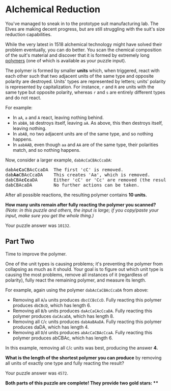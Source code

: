 # Alchemical Reduction 
You've managed to sneak in to the prototype suit manufacturing lab. The Elves are 
making decent progress, but are still struggling with the suit's size reduction 
capabilities.

While the very latest in 1518 alchemical technology might have solved their problem 
eventually, you can do better. You scan the chemical composition of the suit's 
material and discover that it is formed by extremely long 
[polymers](https://en.wikipedia.org/wiki/Polymer) (one of which is available as 
your puzzle input).

The polymer is formed by smaller __units__ which, when triggered, react with each 
other such that two adjacent units of the same type and opposite polarity are 
destroyed. Units' types are represented by letters; units' polarity is represented 
by capitalization. For instance, `r` and `R` are units with the same type but opposite 
polarity, whereas `r` and `s` are entirely different types and do not react.

For example:

 - In `aA`, `a` and `A` react, leaving nothing behind.
 - In `abBA`, `bB` destroys itself, leaving `aA`. As above, this then destroys 
 itself, leaving nothing.
 - In `abAB`, no two adjacent units are of the same type, and so nothing happens.
 - In `aabAAB`, even though `aa` and `AA` are of the same type, their polarities 
 match, and so nothing happens.

Now, consider a larger example, `dabAcCaCBAcCcaDA`:

<pre>
dabA<b>cC</b>aCBAcCcaDA  The first 'cC' is removed.
dab<b>Aa</b>CBAcCcaDA    This creates 'Aa', which is removed.
dabCBA<b>cCc</b>aDA      Either 'cC' or 'Cc' are removed (the result is the same).
dabCBAcaDA        No further actions can be taken.
</pre>

After all possible reactions, the resulting polymer contains __10 units.__

__How many units remain after fully reacting the polymer you scanned?__ 
*(Note: in this puzzle and others, the input is large; if you copy/paste your input, 
make sure you get the whole thing.)*

Your puzzle answer was `10132`.

## Part Two

Time to improve the polymer.

One of the unit types is causing problems; it's preventing the polymer from 
collapsing as much as it should. Your goal is to figure out which unit type is 
causing the most problems, remove all instances of it (regardless of polarity), 
fully react the remaining polymer, and measure its length.

For example, again using the polymer `dabAcCaCBAcCcaDA` from above:

 - Removing all `A`/`a` units produces `dbcCCBcCcD`. Fully reacting this polymer 
 produces `dbCBcD`, which has length 6.
 - Removing all `B`/`b` units produces `daAcCaCAcCcaDA`. Fully reacting this polymer 
 produces `daCAcaDA`, which has length 8.
 - Removing all `C`/`c` units produces `dabAaBAaDA`. Fully reacting this polymer 
 produces daDA, which has length 4.
 - Removing all `D`/`d` units produces `abAcCaCBAcCcaA`. Fully reacting this polymer 
 produces abCBAc, which has length 6.

In this example, removing all `C`/`c` units was best, producing the answer __4.__

__What is the length of the shortest polymer you can produce__ by removing all units 
of exactly one type and fully reacting the result?

Your puzzle answer was `4572`.

__Both parts of this puzzle are complete! They provide two gold stars: \*\*__